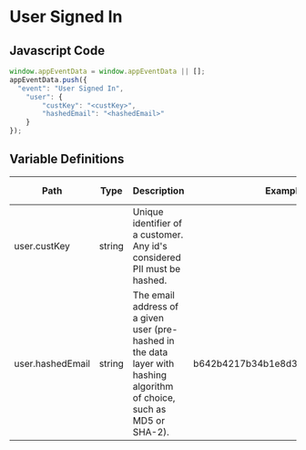 # User Signed In

### 

## Javascript Code
```js
window.appEventData = window.appEventData || [];
appEventData.push({
  "event": "User Signed In",
    "user": {
        "custKey": "<custKey>",
        "hashedEmail": "<hashedEmail>"
    }
});
```

## Variable Definitions

|Path|Type|Description|Example|Pattern|Min Length|Max Length|Minimum|Maximum|Multiple Of|
| --- | --- | --- | --- | --- | --- | --- | --- | --- | --- |
|user.custKey|string|Unique identifier of a customer.  Any id's considered PII must be hashed. ||||||||
|user.hashedEmail|string|The email address of a given user \(pre-hashed in the data layer with hashing algorithm of choice, such as MD5 or SHA-2\).|b642b4217b34b1e8d3bd915fc65c4452|||||||




